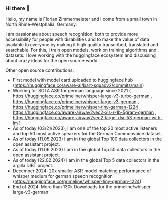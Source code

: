 ### Hi there 👋

Hello, my name is Florian Zimmermeister and I come from a small town in North Rhine-Westphalia, Germany.

I am passionate about speech recognition, both to provide more accessibility for people with disabilities and to make the value of data available to everyone by making it high quality transcribed, translated and searchable. For this, I train open models, work on training algorithms and datasets. 
I love working with the huggingface ecosystem and discussing about crazy ideas for the open source world.

Other open source contributions:
 - First model with model card uploaded to huggingface hub (https://huggingface.co/aware-ai/bart-squadv2/commits/main)
 - Working for SOTA ASR for german language since 2021 ( https://huggingface.co/primeline/whisper-large-v3-turbo-german , https://huggingface.co/primeline/whisper-large-v3-german , https://huggingface.co/primeline/whisper-tiny-german-1224 , https://huggingface.co/aware-ai/wav2vec2-xls-r-1b-5gram-german , https://huggingface.co/aware-ai/wav2vec2-large-xlsr-53-german-with-lm )
 - As of today (03/21/2023), I am one of the top 20 most active listeners and top 50 most active speakers for the German Commonvoice dataset.
 - As of today (11.05.2023) I am in the global Top 100 data collectors in the open assistant project.
 - As of today (11.06.2023) I am in the global Top 50 data collectors in the open assistant project.
 - As of today (22.02.2024) I am in the global Top 5 data collectors in the argilla DIBT project.
 - December 2024: 20x smaller ASR model matching performance of whisper medium for german speech recognition (https://huggingface.co/primeline/whisper-tiny-german-1224)
 - End of 2024: More than 130k Downloads for the primeline/whisper-large-v3-german 

<!--
**flozi00/flozi00** is a ✨ _special_ ✨ repository because its `README.md` (this file) appears on your GitHub profile.

Here are some ideas to get you started:

- 🔭 I’m currently working on ...
- 🌱 I’m currently learning ...
- 👯 I’m looking to collaborate on ...
- 🤔 I’m looking for help with ...
- 💬 Ask me about ...
- 📫 How to reach me: ...
- 😄 Pronouns: ...
- ⚡ Fun fact: ...
-->
